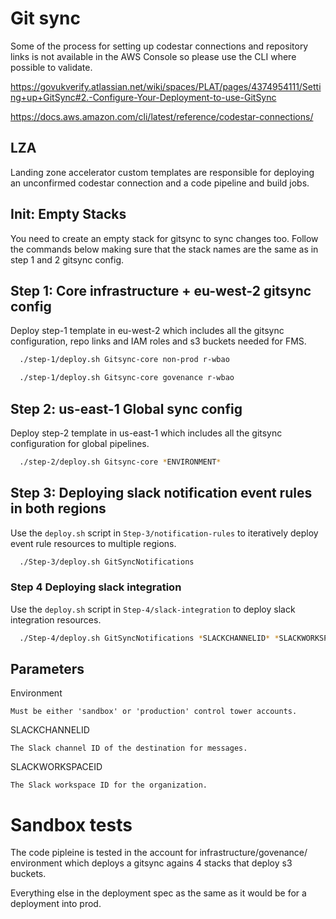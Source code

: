 # Git sync

Some of the process for setting up codestar connections and repository links is not available in the AWS Console so please use the CLI where possible to validate.

https://govukverify.atlassian.net/wiki/spaces/PLAT/pages/4374954111/Setting+up+GitSync#2.-Configure-Your-Deployment-to-use-GitSync 

https://docs.aws.amazon.com/cli/latest/reference/codestar-connections/ 

## LZA

Landing zone accelerator custom templates are responsible for deploying an unconfirmed codestar connection and a code pipeline and build jobs.

## Init: Empty Stacks

You need to create an empty stack for gitsync to sync changes too. Follow the commands below making sure that the stack names are the same as in step 1 and 2 gitsync config.


## Step 1: Core infrastructure + eu-west-2 gitsync config

Deploy step-1 template in eu-west-2 which includes all the gitsync configuration, repo links and IAM roles and s3 buckets needed for FMS.

```bash
  ./step-1/deploy.sh Gitsync-core non-prod r-wbao
```

```bash
  ./step-1/deploy.sh Gitsync-core govenance r-wbao
```
## Step 2: us-east-1 Global sync config

Deploy step-2 template in us-east-1 which includes all the gitsync configuration for global pipelines.

```bash
  ./step-2/deploy.sh Gitsync-core *ENVIRONMENT* 
```

## Step 3: Deploying slack notification event rules in both regions
Use the ```deploy.sh``` script in ```Step-3/notification-rules``` to iteratively deploy event rule resources to multiple regions.

```bash
  ./Step-3/deploy.sh GitSyncNotifications
```
### Step 4 Deploying slack integration
Use the ```deploy.sh``` script in ```Step-4/slack-integration``` to deploy slack integration resources.

```bash
  ./Step-4/deploy.sh GitSyncNotifications *SLACKCHANNELID* *SLACKWORKSPACEID*
```

## Parameters

Environment

    Must be either 'sandbox' or 'production' control tower accounts.

SLACKCHANNELID

    The Slack channel ID of the destination for messages.

SLACKWORKSPACEID

    The Slack workspace ID for the organization.

# Sandbox tests

The code pipleine is tested in the account for infrastructure/govenance/ environment which deploys a gitsync agains 4 stacks that deploy s3 buckets.

Everything else in the deployment spec as the same as it would be for a deployment into prod.